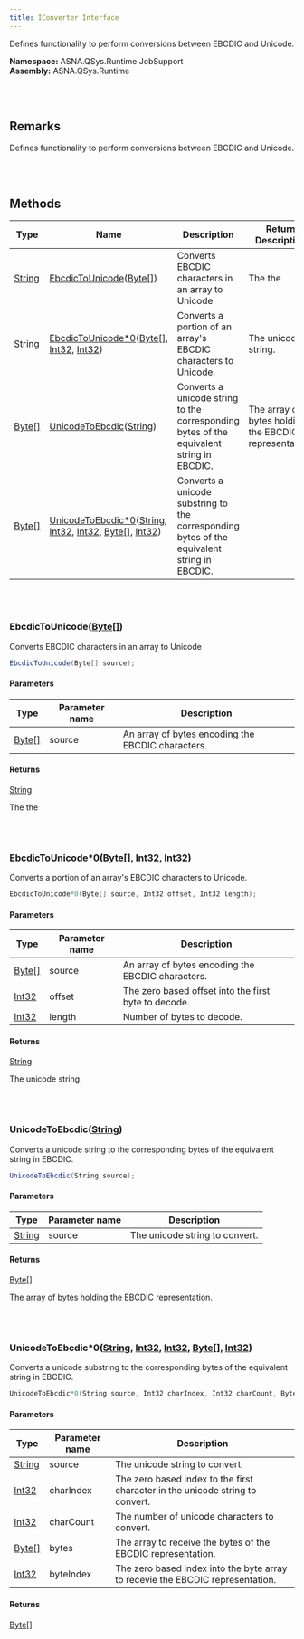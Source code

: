 ```yaml
---
title: IConverter Interface
---
```


Defines functionality to perform conversions between EBCDIC and Unicode.

**Namespace:** ASNA.QSys.Runtime.JobSupport <br/>
**Assembly:** ASNA.QSys.Runtime

<br>
<br>

## Remarks

Defines functionality to perform conversions between EBCDIC and Unicode.

[//]: # ($$TODO: Complete the Remarks section.)

<br>
<br>

## Methods

| Type | Name | Description | Return Description 
| --- | --- | --- | --- 
| [String](https://docs.microsoft.com/en-us/dotnet/api/system.string) | [EbcdicToUnicode](#ebcdictounicodebyte[])([Byte[]](https://docs.microsoft.com/en-us/dotnet/api/system.byte)) | Converts EBCDIC characters in an array to Unicode | The the
| [String](https://docs.microsoft.com/en-us/dotnet/api/system.string) | [EbcdicToUnicode*0](#ebcdictounicode*0byte[]-int32-int32)([Byte[]](https://docs.microsoft.com/en-us/dotnet/api/system.byte), [Int32](https://docs.microsoft.com/en-us/dotnet/api/system.int32), [Int32](https://docs.microsoft.com/en-us/dotnet/api/system.int32)) | Converts a portion of an array's EBCDIC characters to Unicode. | The unicode string.
| [Byte[]](https://docs.microsoft.com/en-us/dotnet/api/system.byte) | [UnicodeToEbcdic](#unicodetoebcdicstring)([String](https://docs.microsoft.com/en-us/dotnet/api/system.string)) | Converts a unicode string to the corresponding bytes of the equivalent string in EBCDIC. | The array of bytes holding the EBCDIC representation.
| [Byte[]](https://docs.microsoft.com/en-us/dotnet/api/system.byte) | [UnicodeToEbcdic*0](#unicodetoebcdic*0string-int32-int32-byte[]-int32)([String](https://docs.microsoft.com/en-us/dotnet/api/system.string), [Int32](https://docs.microsoft.com/en-us/dotnet/api/system.int32), [Int32](https://docs.microsoft.com/en-us/dotnet/api/system.int32), [Byte[]](https://docs.microsoft.com/en-us/dotnet/api/system.byte), [Int32](https://docs.microsoft.com/en-us/dotnet/api/system.int32)) | Converts a unicode substring to the corresponding bytes of the equivalent string in EBCDIC. | 

<br>
<br>

### EbcdicToUnicode([Byte[]](https://docs.microsoft.com/en-us/dotnet/api/system.byte))

Converts EBCDIC characters in an array to Unicode

```cs
EbcdicToUnicode(Byte[] source);
```

#### Parameters

| Type | Parameter name | Description
| --- | --- | ---
| [Byte[]](https://docs.microsoft.com/en-us/dotnet/api/system.byte) | source | An array of bytes encoding the EBCDIC characters. 

#### Returns

[String](https://docs.microsoft.com/en-us/dotnet/api/system.string)

The the


<br>
<br>

### EbcdicToUnicode*0([Byte[]](https://docs.microsoft.com/en-us/dotnet/api/system.byte), [Int32](https://docs.microsoft.com/en-us/dotnet/api/system.int32), [Int32](https://docs.microsoft.com/en-us/dotnet/api/system.int32))

Converts a portion of an array's EBCDIC characters to Unicode.

```cs
EbcdicToUnicode*0(Byte[] source, Int32 offset, Int32 length);
```

#### Parameters

| Type | Parameter name | Description
| --- | --- | ---
| [Byte[]](https://docs.microsoft.com/en-us/dotnet/api/system.byte) | source | An array of bytes encoding the EBCDIC characters. 
| [Int32](https://docs.microsoft.com/en-us/dotnet/api/system.int32) | offset | The zero based offset into the first byte to decode. 
| [Int32](https://docs.microsoft.com/en-us/dotnet/api/system.int32) | length | Number of bytes to decode. 

#### Returns

[String](https://docs.microsoft.com/en-us/dotnet/api/system.string)

The unicode string.


<br>
<br>

### UnicodeToEbcdic([String](https://docs.microsoft.com/en-us/dotnet/api/system.string))

Converts a unicode string to the corresponding bytes of the equivalent string in EBCDIC.

```cs
UnicodeToEbcdic(String source);
```

#### Parameters

| Type | Parameter name | Description
| --- | --- | ---
| [String](https://docs.microsoft.com/en-us/dotnet/api/system.string) | source | The unicode string to convert. 

#### Returns

[Byte[]](https://docs.microsoft.com/en-us/dotnet/api/system.byte)

The array of bytes holding the EBCDIC representation.


<br>
<br>

### UnicodeToEbcdic*0([String](https://docs.microsoft.com/en-us/dotnet/api/system.string), [Int32](https://docs.microsoft.com/en-us/dotnet/api/system.int32), [Int32](https://docs.microsoft.com/en-us/dotnet/api/system.int32), [Byte[]](https://docs.microsoft.com/en-us/dotnet/api/system.byte), [Int32](https://docs.microsoft.com/en-us/dotnet/api/system.int32))

Converts a unicode substring to the corresponding bytes of the equivalent string in EBCDIC.

```cs
UnicodeToEbcdic*0(String source, Int32 charIndex, Int32 charCount, Byte[] bytes, Int32 byteIndex);
```

#### Parameters

| Type | Parameter name | Description
| --- | --- | ---
| [String](https://docs.microsoft.com/en-us/dotnet/api/system.string) | source | The unicode string to convert. 
| [Int32](https://docs.microsoft.com/en-us/dotnet/api/system.int32) | charIndex | The zero based index to the first character in the unicode string to convert. 
| [Int32](https://docs.microsoft.com/en-us/dotnet/api/system.int32) | charCount | The number of unicode characters to convert. 
| [Byte[]](https://docs.microsoft.com/en-us/dotnet/api/system.byte) | bytes | The array to receive the bytes of the EBCDIC representation. 
| [Int32](https://docs.microsoft.com/en-us/dotnet/api/system.int32) | byteIndex | The zero based index into the byte array to recevie the EBCDIC representation. 

#### Returns

[Byte[]](https://docs.microsoft.com/en-us/dotnet/api/system.byte)




<br>
<br>

